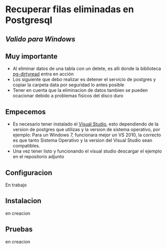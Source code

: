 # Recuperar filas eliminadas en Postgresql
## _Valido para Windows_

## Muy importante

- Al eliminar datos de una tabla con un delete, es alli donde la biblioteca [pg-dirtyread](https://github.com/df7cb/pg_dirtyread) entra en acción
- Los siguiente que debo realizar es detener el servicio de postgres y copiar la carpeta data por seguridad lo antes posible
- Tener en cuenta que la eliminacion de datos tambien se pueden ocacionar debido a problemas fisicos del disco duro


## Empecemos

- Es necesario tener instalado el [Visual Studio](https://visualstudio.microsoft.com/pt-br/thank-you-downloading-visual-studio/?sku=Community&rel=16), esto dependiendo de la version de postgres que utilizas y la version de sistema operativo, por ejemplo: Para un Windows 7, funcionara mejor un VS 2010, la correcto es que tanto Sistema Operativo y la version del Visual Studio sean compatibles.
- Una vez tener listo y funcionando el visual studio descargar el ejemplo en el repositorio adjunto

## Configuracion
En trabajo

## Instalacion
en creacion
## Pruebas

en creacion
